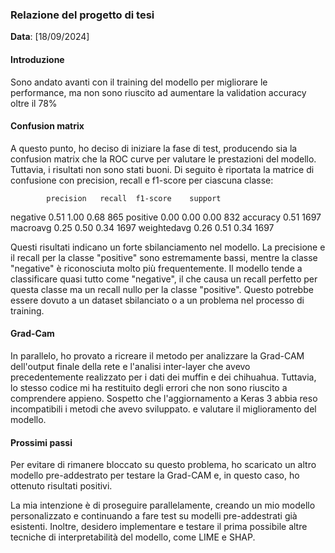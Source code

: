 ### Relazione del progetto di tesi

**Data**: [18/09/2024]  


#### Introduzione
Sono andato avanti con il training del modello per migliorare le performance, ma non sono riuscito ad aumentare la validation accuracy oltre il 78%

#### Confusion matrix
A questo punto, ho deciso di iniziare la fase di test, producendo sia la confusion matrix che la ROC curve per valutare le prestazioni del modello. Tuttavia, i risultati non sono stati buoni. Di seguito è riportata la matrice di confusione con precision, recall e f1-score per ciascuna classe:

            precision   recall  f1-score    support
negative    0.51        1.00    0.68        865
positive    0.00        0.00    0.00        832
accuracy                        0.51        1697
macroavg    0.25        0.50    0.34        1697
weightedavg 0.26        0.51    0.34        1697

Questi risultati indicano un forte sbilanciamento nel modello. La precisione e il recall per la classe "positive" sono estremamente bassi, mentre la classe "negative" è riconosciuta molto più frequentemente. Il modello tende a classificare quasi tutto come "negative", il che causa un recall perfetto per questa classe ma un recall nullo per la classe "positive". Questo potrebbe essere dovuto a un dataset sbilanciato o a un problema nel processo di training.

#### Grad-Cam
In parallelo, ho provato a ricreare il metodo per analizzare la Grad-CAM dell'output finale della rete e l'analisi inter-layer che avevo precedentemente realizzato per i dati dei muffin e dei chihuahua. Tuttavia, lo stesso codice mi ha restituito degli errori che non sono riuscito a comprendere appieno. Sospetto che l'aggiornamento a Keras 3 abbia reso incompatibili i metodi che avevo sviluppato.
 e valutare il miglioramento del modello.

#### Prossimi passi
Per evitare di rimanere bloccato su questo problema, ho scaricato un altro modello pre-addestrato per testare la Grad-CAM e, in questo caso, ho ottenuto risultati positivi. 

La mia intenzione è di proseguire parallelamente, creando un mio modello personalizzato e continuando a fare test su modelli pre-addestrati già esistenti. Inoltre, desidero implementare e testare il prima possibile altre tecniche di interpretabilità del modello, come LIME e SHAP.

